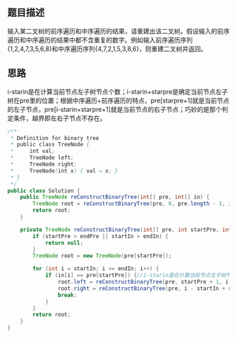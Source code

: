 ## 题目描述
输入某二叉树的前序遍历和中序遍历的结果，请重建出该二叉树。假设输入的前序遍历和中序遍历的结果中都不含重复的数字。例如输入前序遍历序列{1,2,4,7,3,5,6,8}和中序遍历序列{4,7,2,1,5,3,8,6}，则重建二叉树并返回。

## 思路
i-starin是在计算当前节点左子树节点个数；i-starin+starpre是确定当前节点左子树在pre里的位置；根据中序遍历+前序遍历的特点，pre[starpre+1]就是当前节点的左子节点，pre[i-starin+starpre+1]就是当前节点的右子节点；巧妙的是那个判定条件，越界即左右子节点不存在。

```java
/**
 * Definition for binary tree
 * public class TreeNode {
 *     int val;
 *     TreeNode left;
 *     TreeNode right;
 *     TreeNode(int x) { val = x; }
 * }
 */
public class Solution {
    public TreeNode reConstructBinaryTree(int[] pre, int[] in) {
		TreeNode root = reConstructBinaryTree(pre, 0, pre.length - 1, in, 0, in.length - 1);
		return root;
	}

	private TreeNode reConstructBinaryTree(int[] pre, int startPre, int endPre, int[] in, int startIn, int endIn) {
		if (startPre > endPre || startIn > endIn) {
			return null;
		}
		TreeNode root = new TreeNode(pre[startPre]);

		for (int i = startIn; i <= endIn; i++) {
			if (in[i] == pre[startPre]) {//i-starin是在计算当前节点左子树节点个数；i-starin+starpre是确定当前节点左子树在pre里的位置；根据中序遍历+前序遍历的特点，pre[starpre+1]就是当前节点的左子节点，pre[i-starin+starpre+1]就是当前节点的右子节点；巧妙的是那个判定条件，越界即左右子节点不存在
				root.left = reConstructBinaryTree(pre, startPre + 1, i - startIn + startPre, in, startIn, i - 1);
				root.right = reConstructBinaryTree(pre, i - startIn + startPre + 1, endPre, in, i + 1, endIn);
				break;
			}
		}
		return root;
	}
}
```
